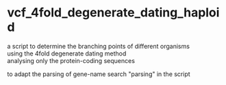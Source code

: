 # vcf_4fold_degenerate_dating_haploid
a script to determine the branching points of different organisms  
using the 4fold degenerate dating method  
analysing only the protein-coding sequences  
  
  to adapt the parsing of gene-name search "parsing" in the script
